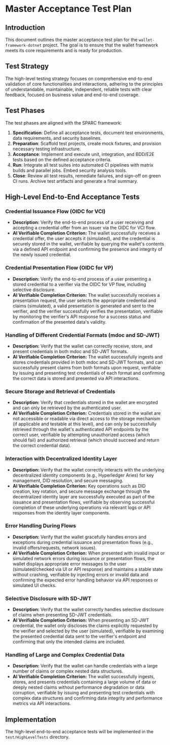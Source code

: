 # Master Acceptance Test Plan

## Introduction

This document outlines the master acceptance test plan for the `wallet-framework-dotnet` project. The goal is to ensure that the wallet framework meets its core requirements and is ready for production.

## Test Strategy

The high-level testing strategy focuses on comprehensive end-to-end validation of core functionalities and interactions, adhering to the principles of understandable, maintainable, independent, reliable tests with clear feedback, focused on business value and end-to-end coverage.

## Test Phases

The test phases are aligned with the SPARC framework:

1. **Specification**: Define all acceptance tests, document test environments, data requirements, and security baselines.
2. **Preparation**: Scaffold test projects, create mock fixtures, and provision necessary testing infrastructure.
3. **Acceptance**: Implement and execute unit, integration, and BDD/E2E tests based on the defined acceptance criteria.
4. **Run**: Integrate all test suites into automated CI pipelines with matrix builds and parallel jobs. Embed security analysis tools.
5. **Close**: Review all test results, remediate failures, and sign-off on green CI runs. Archive test artifacts and generate a final summary.

## High-Level End-to-End Acceptance Tests

### Credential Issuance Flow (OIDC for VCI)

*   **Description:** Verify the end-to-end process of a user receiving and accepting a credential offer from an issuer via the OIDC for VCI flow.
*   **AI Verifiable Completion Criterion:** The wallet successfully receives a credential offer, the user accepts it (simulated), and the credential is securely stored in the wallet, verifiable by querying the wallet's contents via a defined API endpoint and confirming the presence and integrity of the newly issued credential.

### Credential Presentation Flow (OIDC for VP)

*   **Description:** Verify the end-to-end process of a user presenting a stored credential to a verifier via the OIDC for VP flow, including selective disclosure.
*   **AI Verifiable Completion Criterion:** The wallet successfully receives a presentation request, the user selects the appropriate credential and claims (simulated), a valid presentation is generated and sent to the verifier, and the verifier successfully verifies the presentation, verifiable by monitoring the verifier's API response for a success status and confirmation of the presented data's validity.

### Handling of Different Credential Formats (mdoc and SD-JWT)

*   **Description:** Verify that the wallet can correctly receive, store, and present credentials in both mdoc and SD-JWT formats.
*   **AI Verifiable Completion Criterion:** The wallet successfully ingests and stores credentials provided in both mdoc and SD-JWT formats, and can successfully present claims from both formats upon request, verifiable by issuing and presenting test credentials of each format and confirming the correct data is stored and presented via API interactions.

### Secure Storage and Retrieval of Credentials

*   **Description:** Verify that credentials stored in the wallet are encrypted and can only be retrieved by the authenticated user.
*   **AI Verifiable Completion Criterion:** Credentials stored in the wallet are not accessible or readable via direct access to the storage mechanism (if applicable and testable at this level), and can only be successfully retrieved through the wallet's authenticated API endpoints by the correct user, verifiable by attempting unauthorized access (which should fail) and authorized retrieval (which should succeed and return the correct credential data).

### Interaction with Decentralized Identity Layer

*   **Description:** Verify that the wallet correctly interacts with the underlying decentralized identity components (e.g., Hyperledger Aries) for key management, DID resolution, and secure messaging.
*   **AI Verifiable Completion Criterion:** Key operations such as DID creation, key rotation, and secure message exchange through the decentralized identity layer are successfully executed as part of the issuance and presentation flows, verifiable by observing successful completion of these underlying operations via relevant logs or API responses from the identity layer components.

### Error Handling During Flows

*   **Description:** Verify that the wallet gracefully handles errors and exceptions during credential issuance and presentation flows (e.g., invalid offers/requests, network issues).
*   **AI Verifiable Completion Criterion:** When presented with invalid input or simulated network errors during issuance or presentation flows, the wallet displays appropriate error messages to the user (simulated/checked via UI or API response) and maintains a stable state without crashing, verifiable by injecting errors or invalid data and confirming the expected error handling behavior via API responses or simulated UI checks.

### Selective Disclosure with SD-JWT

*   **Description:** Verify that the wallet correctly handles selective disclosure of claims when presenting SD-JWT credentials.
*   **AI Verifiable Completion Criterion:** When presenting an SD-JWT credential, the wallet only discloses the claims explicitly requested by the verifier and selected by the user (simulated), verifiable by examining the presented credential data sent to the verifier's endpoint and confirming that only the intended claims are included.

### Handling of Large and Complex Credential Data

*   **Description:** Verify that the wallet can handle credentials with a large number of claims or complex nested data structures.
*   **AI Verifiable Completion Criterion:** The wallet successfully ingests, stores, and presents credentials containing a large volume of data or deeply nested claims without performance degradation or data corruption, verifiable by issuing and presenting test credentials with complex data structures and confirming data integrity and performance metrics via API interactions.

## Implementation

The high-level end-to-end acceptance tests will be implemented in the `test/HighLevelTests` directory.